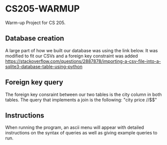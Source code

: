 # CS205-WARMUP
Warm-up Project for CS 205.

## Database creation
A large part of how we built our database was using the link below. It was modified to fit our CSVs and a foreign key constraint was added
https://stackoverflow.com/questions/2887878/importing-a-csv-file-into-a-sqlite3-database-table-using-python

## Foreign key query
The foreign key consraint between our two tables is the city column in both tables. The query that implements a join is the following:
"city price $/$$/$$$"

## Instructions
When running the program, an ascii menu will appear with detailed instructions on the syntax of queries as well as giving example queries to run.

